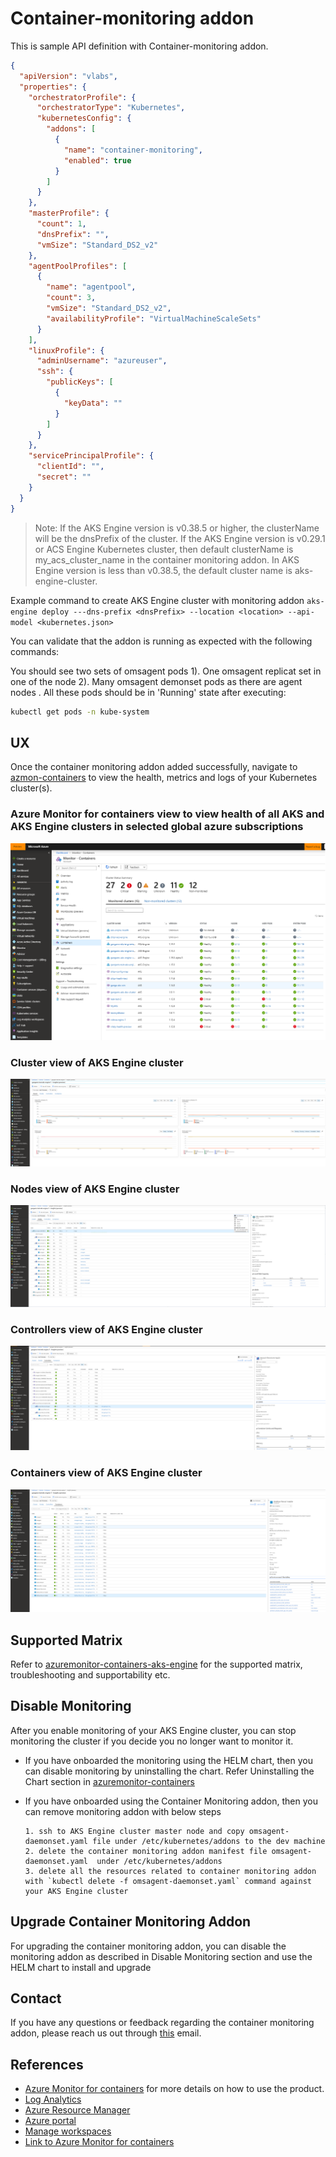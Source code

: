 # Container-monitoring addon

This is sample API definition with Container-monitoring addon.

```json
{
  "apiVersion": "vlabs",
  "properties": {
    "orchestratorProfile": {
      "orchestratorType": "Kubernetes",
      "kubernetesConfig": {
        "addons": [
          {
            "name": "container-monitoring",
            "enabled": true
          }
        ]
      }
    },
    "masterProfile": {
      "count": 1,
      "dnsPrefix": "",
      "vmSize": "Standard_DS2_v2"
    },
    "agentPoolProfiles": [
      {
        "name": "agentpool",
        "count": 3,
        "vmSize": "Standard_DS2_v2",
        "availabilityProfile": "VirtualMachineScaleSets"
      }
    ],
    "linuxProfile": {
      "adminUsername": "azureuser",
      "ssh": {
        "publicKeys": [
          {
            "keyData": ""
          }
        ]
      }
    },
    "servicePrincipalProfile": {
      "clientId": "",
      "secret": ""
    }
  }
}

```
> Note: If the AKS Engine version is v0.38.5 or higher, the clusterName will be the dnsPrefix of the cluster. If the AKS Engine version is v0.29.1 or ACS Engine Kubernetes cluster, then default clusterName is my_acs_cluster_name in the container monitoring addon. In  AKS Engine version is less than v0.38.5, the default cluster name is aks-engine-cluster.

Example command to create AKS Engine cluster with monitoring addon
`aks-engine deploy ---dns-prefix <dnsPrefix> --location <location> --api-model <kubernetes.json>`

You can validate that the addon is running as expected with the following commands:

You should see two sets of omsagent pods 1). One omsagent replicat set in one of the node 2). Many omsagent demonset pods as there are agent nodes .
All these pods should be in 'Running' state after executing:

```bash
kubectl get pods -n kube-system
```

## UX

Once the container monitoring addon added successfully, navigate to [azmon-containers](https://aka.ms/azmon-containers) to view the health, metrics and logs of your Kubernetes cluster(s).

### Azure Monitor for containers view to view health of all AKS and AKS Engine clusters in selected global azure subscriptions
![Image of Azure Monitor for containers](../../../docs/static/img/azure_monitor_aks_engine.png)

### Cluster view of AKS Engine cluster
![Image of Azure Monitor for containers](../../../docs/static/img/azure_monitor_aks_engine1.png)

### Nodes view of AKS Engine cluster
![Image of Azure Monitor for containers](../../../docs/static/img/azure_monitor_aks_engine2.png)

### Controllers view of AKS Engine cluster
![Image of Azure Monitor for containers](../../../docs/static/img/azure_monitor_aks_engine3.png)

### Containers view of AKS Engine cluster
![Image of Azure Monitor for containers](../../../docs/static/img/azure_monitor_aks_engine4.png)

## Supported Matrix

 Refer to [azuremonitor-containers-aks-engine](https://github.com/Microsoft/OMS-docker/blob/aks-engine/README.md) for the supported matrix, troubleshooting and supportability etc.

## Disable Monitoring

After you enable monitoring of your AKS Engine cluster, you can stop monitoring the cluster if you decide you no longer want to monitor it.

- If you have onboarded the monitoring using the HELM chart, then you can disable monitoring by uninstalling the chart. Refer Uninstalling the Chart section in [azuremonitor-containers](https://github.com/helm/charts/tree/master/incubator/azuremonitor-containers)

- If you have onboarded using the Container Monitoring addon, then you can remove monitoring addon with below steps

      1. ssh to AKS Engine cluster master node and copy omsagent-daemonset.yaml file under /etc/kubernetes/addons to the dev machine
      2. delete the container monitoring addon manifest file omsagent-daemonset.yaml  under /etc/kubernetes/addons
      3. delete all the resources related to container monitoring addon with `kubectl delete -f omsagent-daemonset.yaml` command against your AKS Engine cluster

## Upgrade Container Monitoring Addon

For upgrading the container monitoring addon, you can disable the monitoring addon as described in Disable Monitoring section and use the HELM chart to install and upgrade


## Contact

If you have any questions or feedback regarding the container monitoring addon, please reach us out through [this](mailto:askcoin@microsoft.com) email.

## References

- [Azure Monitor for containers](https://docs.microsoft.com/en-us/azure/azure-monitor/insights/container-insights-overview) for  more details on how to use the product.
- [Log Analytics](https://docs.microsoft.com/en-us/azure/azure-monitor/log-query/log-query-overview)
- [Azure Resource Manager](https://docs.microsoft.com/en-us/azure/azure-monitor/platform/template-workspace-configuration)
- [Azure portal](https://docs.microsoft.com/en-us/azure/azure-monitor/learn/quick-create-workspace)
- [Manage workspaces](https://docs.microsoft.com/en-us/azure/azure-monitor/platform/manage-access)
- [Link to Azure Monitor for containers](https://aka.ms/azmon-containers)
